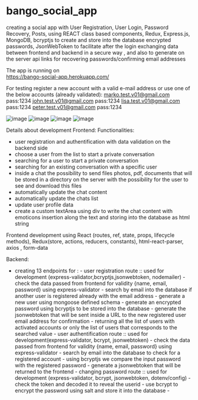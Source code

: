 # bango_social_app
creating a social app with User Registration, User Login, Password Recovery, Posts, using REACT class based components, Redux, Express.js, MongoDB, bcryptjs to create and store into the database encrypted
passwords, JsonWebToken to facilitate after the login exchanging data between frontend and backend in a secure way , and also to generate on the server api links for recovering passwords/confirming email addresses

The app is running on  
https://bango-social-app.herokuapp.com/

For testing register a new account with a valid e-mail address or use one of the below accounts (already validated):
marko.test.v01@gmail.com   pass:1234 
john.test.v01@gmail.com	   pass:1234 
lisa.test.v01@gmail.com    pass:1234 
peter.test.v01@gmail.com   pass:1234




![image](https://user-images.githubusercontent.com/100131303/168809201-dfbac89d-a580-4555-9ae7-a328af98da1e.png)
![image](https://user-images.githubusercontent.com/100131303/168809412-c0cf9332-fdb4-446f-b072-f42ac46b586e.png)
![image](https://user-images.githubusercontent.com/100131303/168810976-655c040c-6979-4a91-86d4-26fd0094facb.png)
![image](https://user-images.githubusercontent.com/100131303/168811046-d42309ff-e3b8-466c-aafe-b31385a597c8.png)

Details about development 
Frontend: 
Functionalities:
- user registration and authentification with data validation on the backend side
- choose a user from the list to start a private conversation
- searching for a user to start a private conversation
- searching for an existing conversation with a specific user
- inside a chat the possibility to send files photos, pdf, documents that will be stored in a directory on the server with the possibility for the user to see and download this files
- automatically update the chat content
- automatically update the chats list 
- update user profile data
- create a custom textArea using div to write the chat content with emoticons insertion along the text and storing into the database as html string

Frontend development using React (routes, ref, state, props, lifecycle methods), Redux(store, actions, reducers, constants), html-react-parser, axios , form-data 

Backend: 
- creating 13 endpoints for :
          - user registration route :: used for development (express-validator,bcryptjs,jsonwebtoken, nodemailer)
                        - check the data passed from frontend for validity {name, email, password} using express-validator
                        - search by email into the database if another user is registered already with the email address
                        - generate a new user using mongoose defined schema
                        - generate an encrypted password using bcryptjs to be stored into the database
                        - generate the jsonwebtoken that will be sent inside a URL to the new registered user email address for confirmation
           - returning all the list of users with activated accounts or only the list of users that corresponds to the searched value
           - user authentification route ::  used for development(express-validator, bcrypt, jsonwebtoken)
                        - check the data passed from frontend for validity {name, email, password} using express-validator
                        - search by email into the database to check for a registered account
                        - using bcryptjs we compare the input password with the registered password 
                        - generate a jsonwebtoken that will be returned to the frontend
           - changing password route :: used for development (express-validator, bcrypt, jsonwebtoken, dotenv/config)
                        - check the token and decoded it to reveal the userid
                        - use bcrypt to encrypt the password using salt and store it into the database
           - 
